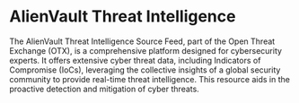# AlienVault Threat Intelligence

The AlienVault Threat Intelligence Source Feed, part of the Open Threat Exchange (OTX), is a comprehensive platform designed for cybersecurity experts. It offers extensive cyber threat data, including Indicators of Compromise (IoCs), leveraging the collective insights of a global security community to provide real-time threat intelligence. This resource aids in the proactive detection and mitigation of cyber threats.
